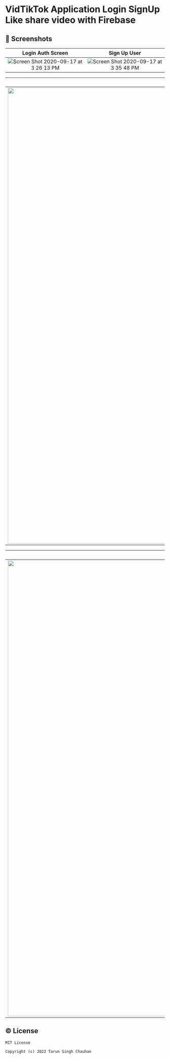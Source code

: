 # VidTikTok Application Login SignUp Like share video with Firebase



## 📱 Screenshots
|                                                     Login Auth Screen                                                      |                                                   Sign Up User                                                   |
|:----------------------------------------------------------------------------------------------------------------------:|:--------------------------------------------------------------------------------------------------------------:|
| <img width alt="Screen Shot 2020-09-17 at 3 26 13 PM" src="https://github.com/tarunchauhan97/vidtiktok/assets/30916033/a6962435-dd70-4744-9891-2574ce94b12d">|<img alt="Screen Shot 2020-09-17 at 3 35 48 PM" src="https://github.com/tarunchauhan97/vidtiktok/assets/30916033/da04e8cd-746a-4f3b-bb95-25dc2fa590f5">|



|  Home Screen                                          |                                               Search User                                             |
|:-------------------------------------------------------------------------------------------------------------:|:-------------------------------------------------------------------------------------------------------------:|
| <img width="1440" alt="Screen Shot 2020-09-17 at 3 49 08 PM" src="https://github.com/tarunchauhan97/vidtiktok/assets/30916033/6749789b-e9bc-442d-8759-7fc743a652d5"> | <img width="1440" alt="Screen Shot 2020-09-17 at 3 40 20 PM" src="https://github.com/tarunchauhan97/vidtiktok/assets/30916033/e10dc95a-370d-4b99-866a-8fc99b55fd23"> |



|  Profile Screen                                           |                                               COmment and Like                                            |
|:-------------------------------------------------------------------------------------------------------------:|:-------------------------------------------------------------------------------------------------------------:|
| <img width="1440" alt="Screen Shot 2020-09-17 at 3 49 08 PM" src="https://github.com/tarunchauhan97/vidtiktok/assets/30916033/efca6a10-e0a0-4894-98bd-e22a54b89c5b"> | <img width="1440" alt="Screen Shot 2020-09-17 at 3 40 20 PM" src="https://github.com/tarunchauhan97/vidtiktok/assets/30916033/1d9a6d08-f3b0-4b4d-83ae-80df1f37d9e8"> |




## © License 

```
MIT License

Copyright (c) 2022 Tarun Singh Chauhan
